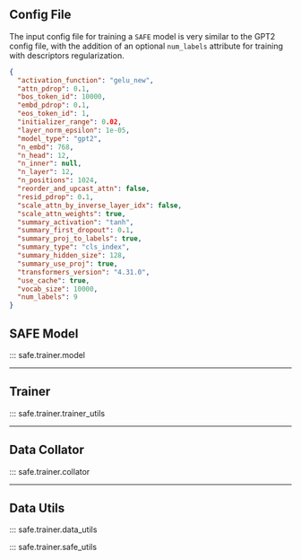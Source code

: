 ## Config File

The input config file for training a `SAFE` model is very similar to the GPT2 config file, with the addition of an optional `num_labels` attribute for training with descriptors regularization.

```json
{
  "activation_function": "gelu_new",
  "attn_pdrop": 0.1,
  "bos_token_id": 10000,
  "embd_pdrop": 0.1,
  "eos_token_id": 1,
  "initializer_range": 0.02,
  "layer_norm_epsilon": 1e-05,
  "model_type": "gpt2",
  "n_embd": 768,
  "n_head": 12,
  "n_inner": null,
  "n_layer": 12,
  "n_positions": 1024,
  "reorder_and_upcast_attn": false,
  "resid_pdrop": 0.1,
  "scale_attn_by_inverse_layer_idx": false,
  "scale_attn_weights": true,
  "summary_activation": "tanh",
  "summary_first_dropout": 0.1,
  "summary_proj_to_labels": true,
  "summary_type": "cls_index",
  "summary_hidden_size": 128,
  "summary_use_proj": true,
  "transformers_version": "4.31.0",
  "use_cache": true,
  "vocab_size": 10000,
  "num_labels": 9
}
```


## SAFE Model
::: safe.trainer.model

---

## Trainer
::: safe.trainer.trainer_utils

---

## Data Collator
::: safe.trainer.collator

---

## Data Utils
::: safe.trainer.data_utils

::: safe.trainer.safe_utils

